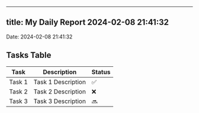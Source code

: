 
---
title: My Daily Report 2024-02-08 21:41:32
---

Date: 2024-02-08 21:41:32

## Tasks Table

| Task | Description | Status |
|------|-------------|--------|
| Task 1 | Task 1 Description | ✅ |
| Task 2 | Task 2 Description | ❌ |
| Task 3 | Task 3 Description | 🔜 |
